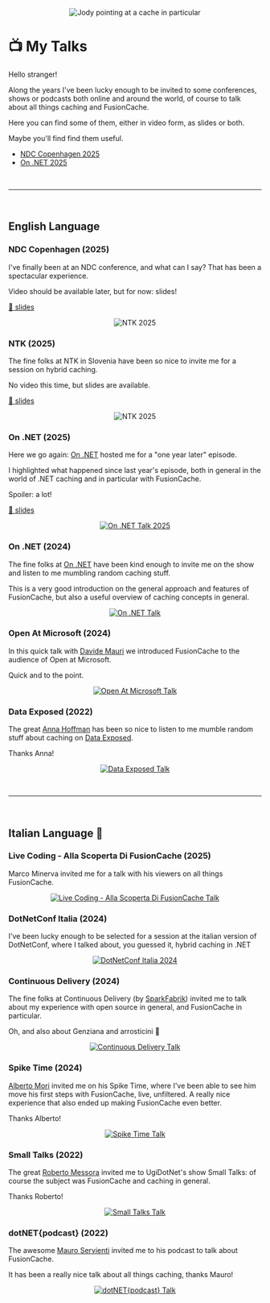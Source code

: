 <div align="center">

  ![Jody pointing at a cache in particular](jody-pointing-at-a-cache-in-particular-medium.jpg)


</div>

# 📺 My Talks

Hello stranger!

Along the years I've been lucky enough to be invited to some conferences, shows or podcasts both online and around the world, of course to talk about all things caching and FusionCache.

Here you can find some of them, either in video form, as slides or both.

Maybe you'll find find them useful.

- [NDC Copenhagen 2025](talks/20250910-ndc-copenhagen-hybrid-caching.pdf)
- [On .NET 2025](talks/20250421-on-dotnet-every-cache-a-painting-revisited.pdf)

<br/>

<hr>

<br/>


## English Language





### NDC Copenhagen (2025)

I've finally been at an NDC conference, and what can I say? That has been a spectacular experience.

Video should be available later, but for now: slides!

[📂 slides](talks/20250910-ndc-copenhagen-hybrid-caching.pdf)

<div align="center">

![NTK 2025](images/ndc-copenhagen-2025.jpg)

</div>





### NTK (2025)

The fine folks at NTK in Slovenia have been so nice to invite me for a session on hybrid caching.

No video this time, but slides are available.

[📂 slides](talks/20250922-ntk-hybrid-caching.pdf)

<div align="center">

![NTK 2025](images/ntk-2025.jpg)

</div>





### On .NET (2025)

Here we go again: [On .NET](https://learn.microsoft.com/en-us/shows/on-net/) hosted me for a "one year later" episode.

I highlighted what happened since last year's episode, both in general in the world of .NET caching and in particular with FusionCache.

Spoiler: a lot!

[📂 slides](talks/20250421-on-dotnet-every-cache-a-painting-revisited.pdf)

<div align="center">

[![On .NET Talk 2025](images/on-dotnet-2025.jpg)](https://www.youtube.com/watch?v=3eZCtQSq9g4)

</div>




### On .NET (2024)

The fine folks at [On .NET](https://learn.microsoft.com/en-us/shows/on-net/) have been kind enough to invite me on the show and listen to me mumbling random caching stuff.

This is a very good introduction on the general approach and features of FusionCache, but also a useful overview of caching concepts in general.

<div align="center">

[![On .NET Talk](images/on-dotnet.jpg)](https://www.youtube.com/watch?v=hCswI2goi7s)

</div>




### Open At Microsoft (2024)

In this quick talk with [Davide Mauri](https://twitter.com/mauridb) we introduced FusionCache to the audience of Open at Microsoft.

Quick and to the point.

<div align="center">

[![Open At Microsoft Talk](images/open-at-microsoft.jpg)](https://www.youtube.com/watch?v=wGKSNqxN4KE)

</div>




### Data Exposed (2022)

The great [Anna Hoffman](https://twitter.com/analyticanna) has been so nice to listen to me mumble random stuff about caching on [Data Exposed](https://learn.microsoft.com/en-us/shows/data-exposed/caching-made-easy-in-azure-sql-db-with-fusioncache-data-exposed).

Thanks Anna!

<div align="center">

[![Data Exposed Talk](images/data-exposed.jpg)](https://www.youtube.com/watch?v=V2fCUoJgVAo)

</div>


<br/>

<hr>

<br/>


## Italian Language 🤌




### Live Coding - Alla Scoperta Di FusionCache (2025)

Marco Minerva invited me for a talk with his viewers on all things FusionCache.

<div align="center">

[![Live Coding - Alla Scoperta Di FusionCache Talk](images/live-coding-alla-scoperta-di-fusioncache.jpg)](https://www.youtube.com/live/tj6w4V_cGRo)

</div>




### DotNetConf Italia (2024)

I've been lucky enough to be selected for a session at the italian version of DotNetConf, where I talked about, you guessed it, hybrid caching in .NET

<div align="center">

[![DotNetConf Italia 2024](images/dotnetconf-italia.jpg)](https://www.improove.tech/videos/3593/Hybrid-Caching-in-NET)

</div>




### Continuous Delivery (2024)

The fine folks at Continuous Delivery (by [SparkFabrik](https://www.sparkfabrik.com/it/)) invited me to talk about my experience with open source in general, and FusionCache in particular.

Oh, and also about Genziana and arrosticini 🙂

<div align="center">

[![Continuous Delivery Talk](images/continuous-delivery.jpg)](https://www.youtube.com/watch?v=E6PBkalmUn8)

</div>




### Spike Time (2024)

[Alberto Mori](https://twitter.com/albx87) invited me on his Spike Time, where I've been able to see him move his first steps with FusionCache, live, unfiltered. A really nice experience that also ended up making FusionCache even better.

Thanks Alberto!

<div align="center">

[![Spike Time Talk](images/spike-time.jpg)](https://www.youtube.com/watch?v=hvcHIEXzaWM)

</div>




### Small Talks (2022)

The great [Roberto Messora](https://twitter.com/robymes) invited me to UgiDotNet's show Small Talks: of course the subject was FusionCache and caching in general.

Thanks Roberto!

<div align="center">

[![Small Talks Talk](images/small-talks.jpg)](https://www.youtube.com/watch?v=DovOX0zIuJ8)

</div>




### dotNET{podcast} (2022)

The awesome [Mauro Servienti](https://twitter.com/mauroservienti) invited me to his podcast to talk about FusionCache.

It has been a really nice talk about all things caching, thanks Mauro!

<div align="center">

[![dotNET{podcast} Talk](images/dotnet-podcast.jpg)](https://www.youtube.com/watch?v=TdPFULPDq-Y)

</div>


